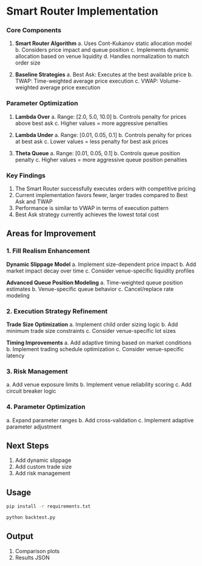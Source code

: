# Smart Router Implementation

### Core Components
1. **Smart Router Algorithm**
   a. Uses Cont-Kukanov static allocation model
   b. Considers price impact and queue position
   c. Implements dynamic allocation based on venue liquidity
   d. Handles normalization to match order size

2. **Baseline Strategies**
   a. Best Ask: Executes at the best available price
   b. TWAP: Time-weighted average price execution
   c. VWAP: Volume-weighted average price execution

### Parameter Optimization
1. **Lambda Over**
  a. Range: [2.0, 5.0, 10.0]
  b. Controls penalty for prices above best ask
  c. Higher values = more aggressive penalties

2. **Lambda Under**
  a. Range: [0.01, 0.05, 0.1]
  b. Controls penalty for prices at best ask
  c. Lower values = less penalty for best ask prices

3. **Theta Queue**
  a. Range: [0.01, 0.05, 0.1]
  b. Controls queue position penalty
  c. Higher values = more aggressive queue position penalties

### Key Findings
1. The Smart Router successfully executes orders with competitive pricing
2. Current implementation favors fewer, larger trades compared to Best Ask and TWAP
3. Performance is similar to VWAP in terms of execution pattern
4. Best Ask strategy currently achieves the lowest total cost

## Areas for Improvement

### 1. Fill Realism Enhancement
**Dynamic Slippage Model**
  a. Implement size-dependent price impact
  b. Add market impact decay over time
  c. Consider venue-specific liquidity profiles

**Advanced Queue Position Modeling**
  a. Time-weighted queue position estimates
  b. Venue-specific queue behavior
  c. Cancel/replace rate modeling

### 2. Execution Strategy Refinement
**Trade Size Optimization**
  a. Implement child order sizing logic
  b. Add minimum trade size constraints
  c. Consider venue-specific lot sizes

**Timing Improvements**
  a. Add adaptive timing based on market conditions
  b. Implement trading schedule optimization
  c. Consider venue-specific latency

### 3. Risk Management
  a. Add venue exposure limits
  b. Implement venue reliability scoring
  c. Add circuit breaker logic

### 4. Parameter Optimization
  a. Expand parameter ranges
  b. Add cross-validation
  c. Implement adaptive parameter adjustment

## Next Steps
1. Add dynamic slippage
2. Add custom trade size
3. Add risk management

## Usage

```bash
pip install -r requirements.txt
```

```bash
python backtest.py
```

## Output
1. Comparison plots
2. Results JSON